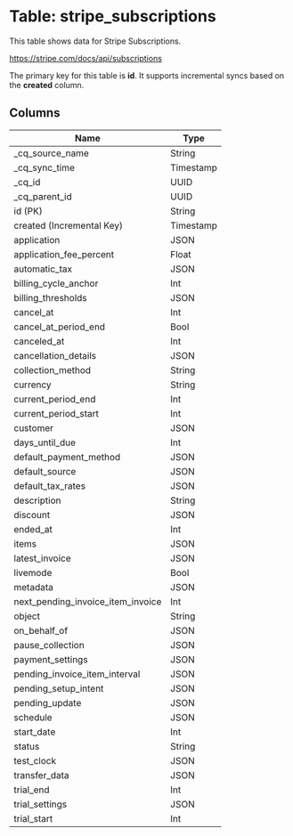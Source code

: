 # Table: stripe_subscriptions

This table shows data for Stripe Subscriptions.

https://stripe.com/docs/api/subscriptions

The primary key for this table is **id**.
It supports incremental syncs based on the **created** column.

## Columns

| Name          | Type          |
| ------------- | ------------- |
|_cq_source_name|String|
|_cq_sync_time|Timestamp|
|_cq_id|UUID|
|_cq_parent_id|UUID|
|id (PK)|String|
|created (Incremental Key)|Timestamp|
|application|JSON|
|application_fee_percent|Float|
|automatic_tax|JSON|
|billing_cycle_anchor|Int|
|billing_thresholds|JSON|
|cancel_at|Int|
|cancel_at_period_end|Bool|
|canceled_at|Int|
|cancellation_details|JSON|
|collection_method|String|
|currency|String|
|current_period_end|Int|
|current_period_start|Int|
|customer|JSON|
|days_until_due|Int|
|default_payment_method|JSON|
|default_source|JSON|
|default_tax_rates|JSON|
|description|String|
|discount|JSON|
|ended_at|Int|
|items|JSON|
|latest_invoice|JSON|
|livemode|Bool|
|metadata|JSON|
|next_pending_invoice_item_invoice|Int|
|object|String|
|on_behalf_of|JSON|
|pause_collection|JSON|
|payment_settings|JSON|
|pending_invoice_item_interval|JSON|
|pending_setup_intent|JSON|
|pending_update|JSON|
|schedule|JSON|
|start_date|Int|
|status|String|
|test_clock|JSON|
|transfer_data|JSON|
|trial_end|Int|
|trial_settings|JSON|
|trial_start|Int|